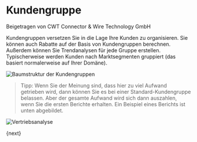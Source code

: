 # Kundengruppe
<span class="text-muted contributed-by">Beigetragen von CWT Connector & Wire Technology GmbH</span>

Kundengruppen versetzen Sie in die Lage Ihre Kunden zu organisieren. Sie können auch Rabatte auf der Basis von Kundengruppen berechnen. Außerdem können Sie Trendanalysen für jede Gruppe erstellen. Typischerweise werden Kunden nach Marktsegmenten gruppiert (das basiert normalerweise auf Ihrer Domäne).

<img class="screenshot" alt="Baumstruktur der Kundengruppen" src="/docs/assets/img/crm/customer-group-tree.png">

> Tipp: Wenn Sie der Meinung sind, dass hier zu viel Aufwand getrieben wird, dann können Sie es bei einer Standard-Kundengruppe belassen. Aber der gesamte Aufwand wird sich dann auszahlen, wenn Sie die ersten Berichte erhalten. Ein Beispiel eines Berichts ist unten abgebildet.

<img class="screenshot" alt="Vertriebsanalyse" src="/docs/assets/img/crm/sales-analytics-customer.gif">

{next}
